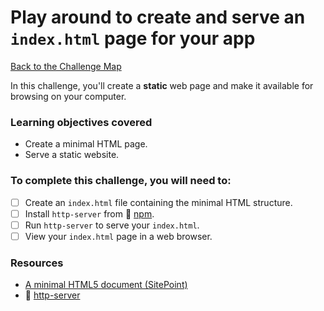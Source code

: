 # Play around to create and serve an `index.html` page for your app

[Back to the Challenge Map](00_challenge_track.md)

In this challenge, you'll create a **static** web page and make it available for browsing on your computer.

### Learning objectives covered

- Create a minimal HTML page.
- Serve a static website.

### To complete this challenge, you will need to:

- [ ] Create an `index.html` file containing the minimal HTML structure.
- [ ] Install `http-server` from :pill: [npm](../pills/npm.md).
- [ ] Run `http-server` to serve your `index.html`.
- [ ] View your `index.html` page in a web browser.

### Resources

- [A minimal HTML5 document (SitePoint)](http://www.sitepoint.com/a-minimal-html-document-html5-edition/)
- :pill: [http-server](../pills/http_server.md)
